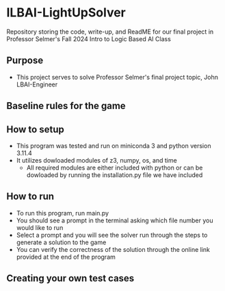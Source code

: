 # ILBAI-LightUpSolver
Repository storing the code, write-up, and ReadME for our final project in Professor Selmer's Fall 2024 Intro to Logic Based AI Class 

## Purpose
- This project serves to solve Professor Selmer's final project topic, John LBAI-Engineer

## Baseline rules for the game

## How to setup
- This program was tested and run on miniconda 3 and python version 3.11.4 
- It utilizes dowloaded modules of z3, numpy, os, and time
  - All required modules are either included with python or can be dowloaded by running the installation.py file we have included

## How to run
- To run this program, run main.py
- You should see a prompt in the terminal asking which file number you would like to run
- Select a prompt and you will see the solver run through the steps to generate a solution to the game
- You can verify the correctness of the solution through the online link provided at the end of the program

## Creating your own test cases

